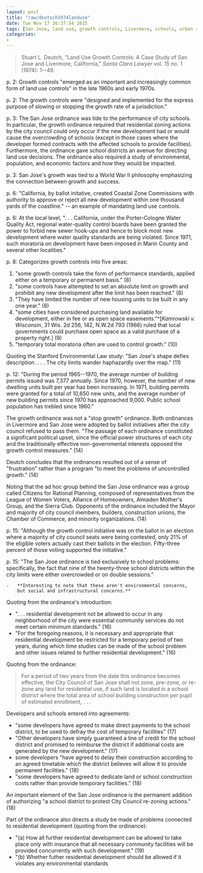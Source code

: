 ```yaml
---
layout: post
title: "raw/deutsch1974landuse"
date: Tue Nov 17 16:37:54 2015
tags: [San Jose, land use, growth controls, Livermore, schools, urban sprawl, urban growth]
categories: 
- 
---
```


> Stuart L. Deutch, "Land Use Growth Controls: A Case Study of San Jose
and Livermore, California," *Santa Clara Lawyer* vol. 15 no. 1 (1974):
1--49.

p. 2: Growth controls "emerged as an important and increasingly common
form of land use controls" in the late 1960s and early 1970s.

p. 2: The growth controls were "designed and implemented for the express
purpose of slowing or stopping the growth rate of a jurisdiction."

p. 3: The San Jose ordinance was tide to the performance of city
schools. In particular, the growth ordinance required that residential
zoning actions by the city council could only occur if the new
development had or would cause the overcrowding of schools (except in
those cases where the developer formed contracts with the affected
schools to provide facilities). Furthermore, the ordinance gave school
districts an avenue for directing land use decisions. The ordinance also
required a study of environmental, population, and economic factors and
how they would be impacted.

p. 3: San Jose's growth was tied to a World War II philosophy
emphasizing the connection between growth and success.

p. 6: "California, by ballot initative, created Coastal Zone Commissions
with authority to approve or reject all new development within one
thousand yards of the coastline." -- an example of mandating land use
controls.

p. 6: At the local level, ". . . California, under the Porter-Cologne
Water Quality Act, regional water-quality control boards have been
granted the power to forbid new sewer hook-ups and hence to block most
new development where water quality standards are being violated. Since
1971, such moratoria on development have been imposed in Marin County
and several other localities."

p. 8: Categorizes growth controls into five areas:

1. "some growth controls take the form of performance standards, applied
   either on a temporary or permanent basis." (8)
2. "some controls have attempted to set an absolute limit on growth and
   prohibit any new development after the limit has been reached." (8)
3. "They have limited the number of new housing units to be built in any
   one year." (8)
4. "some cities have considered purchasing land available for
   development, either in fee or as open space easements."^[*Kamrowski
   v. Wisconsin*, 31 Wis. 2d 256, 142, N.W.2d 793 (1966) ruled that
   local governments could purchase open space as a valid purchase of a
   property right.] (9)
5. "temporary total moratoria often are used to control growth." (10)

Quoting the Stanford Environmental Law study: "San Jose's shape defies
description. . . . The city limits wander haphazardly over the map."
(11)

p. 12: "During the period 1965--1970, the average number of building
permits issued was 7,377 annually. Since 1970, however, the number of
new dwelling units built per year has been increasing. In 1971, building
permits were granted for a total of 10,650 new units, and the average
number of new building permits since 1970 has approached 9,000. Public
school population has trebled since 1960."

The growth ordinance was not a "stop growth" ordinance. Both ordinances
in Livermore and San Jose were adopted by ballot initiatives after the
city council refused to pass them. "The passage of each ordinance
constituted a significant political upset, since the official power
structures of each city and the traditionally effective non-governmental
interests opposed the growth control measures." (14)

Deutch concludes that the ordinances resulted out of a sense of
"frustration" rather than a program "to meet the problems of
uncontrolled growth." (14)

Noting that the ad hoc group behind the San Jose ordinance was a group
called Citizens for Rational Planning, composed of representatives from
the League of Women Voters, Alliance of Homeowners, Almaden Mother's
Group, and the Sierra Club. Opponents of the ordinance included the
Mayor and majority of city council members, builders, construction
unions, the Chamber of Commerce, and minority organizations. (14)

p. 15: "Although the growth control initiative was on the ballot in an
election where a majority of city council seats were being contested,
only 21% of the eligible voters actually cast their ballots in the
election. Fifty-three percent of those voting supported the initiative."

p. 15: "The San Jose ordinance is tied exclusively to school problems:
specifically, the fact that nine of the twenty-three school districts
within the city limits were either overcrowded or on double sessions."

    -   **Interesting to note that these aren't environmental concerns,
        but social and infrastructural concerns.**

Quoting from the ordinance's introduction:

-   ". . . residential development not be allowed to occur in any
    neighborhood of the city were essential community services do not
    meet certain minimum standards." (16)
-   "For the foregoing reasons, it is necessary and appropriate that
    residential development be restricted for a temporary period of two
    years, during which time studies can be made of the school problem
    and other issues related to further residential development." (16)

Quoting from the ordinance:

> For a period of two years from the date this ordinance becomes
> effective, the City Council of San Jose shall not zone, pre-zone, or
> re-zone any land for residential use, if such land is located in a
> school district where the total area of school building construction
> per pupil of estimated enrollment, . . .

Developers and schools entered into agreements:

-   "some developers have agreed to make direct payments to the school
    district, to be used to defray the cost of temporary facilities"
    (17)
-   "Other developers have simply guaranteed a line of credit for the
    school district and promised to reimburse the district if additional
    costs are generated by the new development." (17)
-   some developers "have agreed to delay their construction according
    to an agreed timetable which the district believes will allow it to
    provide permanent facilities." (18)
-   "some developers have agreed to dedicate land or school construction
    costs rather than provide temporary facilities." (18)

An important element of the San Jose ordinance is the permanent addition
of authorizing "a school district to protest City Council re-zoning
actions." (18)

Part of the ordinance also directs a study be made of problems connected
to residential development (quoting from the ordinance):

-   "(a) How all further residential development can be allowed to take
    place only with insurance that all necessary community facilities
    will be provided concurrently with such development." (19)
-   "(b) Whether futher residential development should be allowed if it
    violates any environmental standards

